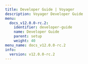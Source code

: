 ```yaml
---
title: Developer Guide | Voyager
description: Voyager Developer Guide
menu:
  docs_v12.0.0-rc.2:
    identifier: developer-guide
    name: Developer Guide
    parent: setup
    weight: 40
menu_name: docs_v12.0.0-rc.2
info:
  version: v12.0.0-rc.2
---
```


